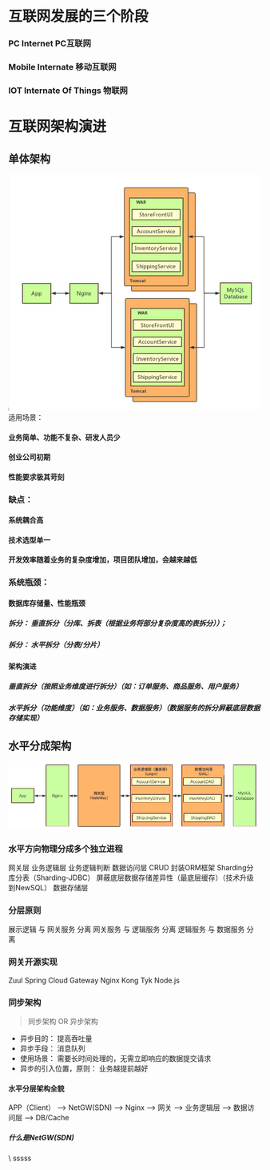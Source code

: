 # 互联网发展的三个阶段
### PC Internet PC互联网
### Mobile Internate 移动互联网
### IOT Internate Of Things 物联网


# 互联网架构演进
## 单体架构
![avatar](./01/图片.png)
适用场景：
#### 业务简单、功能不复杂、研发人员少
#### 创业公司初期
#### 性能要求极其苛刻

### 缺点：
#### 系统耦合高
#### 技术选型单一
#### 开发效率随着业务的复杂度增加，项目团队增加，会越来越低

### 系统瓶颈：
#### 数据库存储量、性能瓶颈
##### 拆分： 垂直拆分（分库、拆表（根据业务将部分复杂度高的表拆分））；
##### 拆分： 水平拆分（分表/分片）
#### 架构演进
##### 垂直拆分（按照业务维度进行拆分）（如：订单服务、商品服务、用户服务）
##### 水平拆分（功能维度）（如：业务服务、数据服务）（数据服务的拆分屏蔽底层数据存储实现）


## 水平分成架构
![avatar](./01/水平分层架构.png)
### 水平方向物理分成多个独立进程
网关层
业务逻辑层
    业务逻辑判断
数据访问层
    CRUD
    封装ORM框架
    Sharding分库分表（Sharding-JDBC）
    屏蔽底层数据存储差异性（最底层缓存）（技术升级到NewSQL）
数据存储层
### 分层原则
展示逻辑 与 网关服务 分离
网关服务 与 逻辑服务 分离
逻辑服务 与 数据服务 分离
### 网关开源实现
Zuul
Spring Cloud Gateway
Nginx
Kong
Tyk
Node.js

### 同步架构
> 同步架构 OR 异步架构

- 异步目的： 提高吞吐量
- 异步手段： 消息队列
- 使用场景： 需要长时间处理的，无需立即响应的数据提交请求
- 异步的引入位置，原则： 业务越提前越好

#### 水平分层架构全貌

APP（Client） --> NetGW(SDN) --> Nginx --> 网关 --> 业务逻辑层 --> 数据访问层 --> DB/Cache

##### 什么是NetGW(SDN)
\\ sssss






